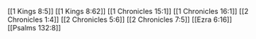 [[1 Kings 8:5]]
[[1 Kings 8:62]]
[[1 Chronicles 15:1]]
[[1 Chronicles 16:1]]
[[2 Chronicles 1:4]]
[[2 Chronicles 5:6]]
[[2 Chronicles 7:5]]
[[Ezra 6:16]]
[[Psalms 132:8]]
